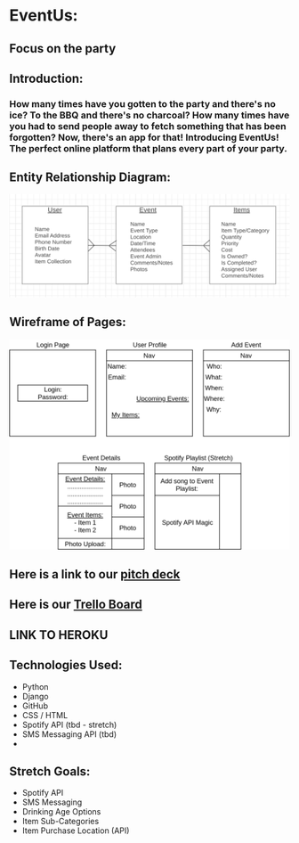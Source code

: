 # EventUs: 
## Focus on the party

## Introduction:
### How many times have you gotten to the party and there's no ice?  To the BBQ and there's no charcoal?  How many times have you had to send people away to fetch something that has been forgotten?  Now, there's an app for that! Introducing EventUs!  The perfect online platform that plans every part of your party.

## Entity Relationship Diagram:
![ERD image](assets/wireframe2.png)
## Wireframe of Pages:
![Page layout wireframe](assets/ParrotyWireframe.png)
## Here is a link to our [pitch deck](https://docs.google.com/presentation/d/1OT_RDEHj0WkTT491Q2uGVndk18ljhklRSpTLNGARV9c/edit?usp=sharing)
## Here is our [Trello Board](https://trello.com/b/7x3lbQZp/unit-3-project-sei)

## LINK TO HEROKU

## Technologies Used:
- Python
- Django
- GitHub
- CSS / HTML
- Spotify API (tbd - stretch)
- SMS Messaging API (tbd)
- 

## Stretch Goals:
- Spotify API
- SMS Messaging 
- Drinking Age Options
- Item Sub-Categories
- Item Purchase Location (API)

